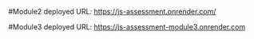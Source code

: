 #Module2
deployed URL: https://js-assessment.onrender.com/


#Module3 
deployed URL: https://js-assessment-module3.onrender.com
